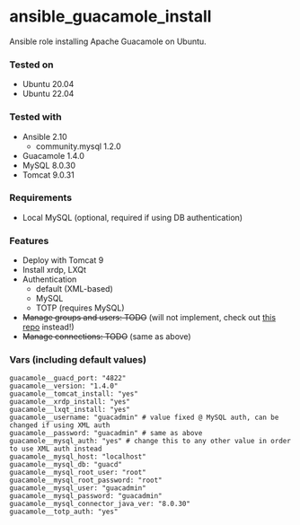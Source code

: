 # ansible_guacamole_install
Ansible role installing Apache Guacamole on Ubuntu. 

### Tested on
* Ubuntu 20.04
* Ubuntu 22.04

### Tested with
* Ansible 2.10
  * community.mysql 1.2.0
* Guacamole 1.4.0
* MySQL 8.0.30
* Tomcat 9.0.31

### Requirements
* Local MySQL (optional, required if using DB authentication)

### Features
* Deploy with Tomcat 9
* Install xrdp, LXQt
* Authentication
  * default (XML-based)
  * MySQL
  * TOTP (requires MySQL)
* ~~Manage groups and users: TODO~~ (will not implement, check out [this repo](https://github.com/scicore-unibas-ch/ansible-modules-guacamole) instead!)
* ~~Manage connections: TODO~~ (same as above)

### Vars (including default values)
```
guacamole__guacd_port: "4822"
guacamole__version: "1.4.0"
guacamole__tomcat_install: "yes"
guacamole__xrdp_install: "yes"
guacamole__lxqt_install: "yes"
guacamole__username: "guacadmin" # value fixed @ MySQL auth, can be changed if using XML auth
guacamole__password: "guacadmin" # same as above
guacamole__mysql_auth: "yes" # change this to any other value in order to use XML auth instead
guacamole__mysql_host: "localhost"
guacamole__mysql_db: "guacd"
guacamole__mysql_root_user: "root"
guacamole__mysql_root_password: "root"
guacamole__mysql_user: "guacadmin"
guacamole__mysql_password: "guacadmin"
guacamole__mysql_connector_java_ver: "8.0.30"
guacamole__totp_auth: "yes"
```
